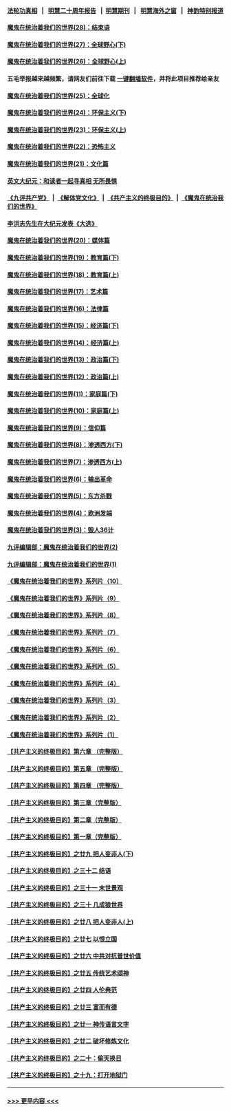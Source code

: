#### [法轮功真相](https://github.com/gfw-breaker/truth/blob/master/README.md?t=0) &nbsp;&nbsp;|&nbsp;&nbsp; [明慧二十周年报告](https://github.com/gfw-breaker/mh-reports/blob/master/README.md?t=0) &nbsp;&nbsp;|&nbsp;&nbsp;[明慧期刊](https://github.com/gfw-breaker/mh-qikan) &nbsp;&nbsp;|&nbsp;&nbsp; [明慧海外之窗](https://github.com/gfw-breaker/mh-news/blob/master/README.md?t=0) &nbsp;&nbsp;|&nbsp;&nbsp; [神韵特别报道](https://github.com/gfw-breaker/mh-news/blob/master/shenyun.md?t=0)
#### [魔鬼在统治着我们的世界(28)：结束语](../pages/nsc422/n10936246.md?t=06260102) 
#### [魔鬼在统治着我们的世界(27)：全球野心(下)](../pages/nsc422/n10928319.md?t=06260102) 
#### [魔鬼在统治着我们的世界(26)：全球野心(上)](../pages/nsc422/n10900318.md?t=06260102) 
#### 五毛举报越来越频繁，请网友们前往下载 [一键翻墙软件](https://github.com/gfw-breaker/ssr-accounts)，并将此项目推荐给亲友
#### [魔鬼在统治着我们的世界(25)：全球化](../pages/nsc422/n10788205.md?t=06260102) 
#### [魔鬼在统治着我们的世界(24)：环保主义(下)](../pages/nsc422/n10695307.md?t=06260102) 
#### [魔鬼在统治着我们的世界(23)：环保主义(上)](../pages/nsc422/n10688613.md?t=06260102) 
#### [魔鬼在统治着我们的世界(22)：恐怖主义](../pages/nsc422/n10614727.md?t=06260102) 
#### [魔鬼在统治着我们的世界(21)：文化篇](../pages/nsc422/n10597706.md?t=06260102) 
#### [英文大纪元：和读者一起寻真相 无所畏惧](../pages/nsc422/n12542027.md?t=06260102) 
#### [《九评共产党》](https://github.com/begood0513/9ping.md/blob/master/README.md) &nbsp;|&nbsp; [《解体党文化》](../../../../jtdwh.md/blob/master/README.md)  &nbsp;|&nbsp; [《共产主义的终极目的》](../../../../gczydzjmd.md/blob/master/README.md) &nbsp;|&nbsp; [《魔鬼在统治我们的世界》](../../../../mgztzwmdsj.md/blob/master/README.md) 
#### [李洪志先生在大纪元发表《大选》](../pages/nsc422/n12534746.md?t=06260102) 
#### [魔鬼在统治着我们的世界(20)：媒体篇](../pages/nsc422/n10586579.md?t=06260102) 
#### [魔鬼在统治着我们的世界(19)：教育篇(下)](../pages/nsc422/n10564808.md?t=06260102) 
#### [魔鬼在统治着我们的世界(18)：教育篇(上)](../pages/nsc422/n10526970.md?t=06260102) 
#### [魔鬼在统治着我们的世界(17)：艺术篇](../pages/nsc422/n10499093.md?t=06260102) 
#### [魔鬼在统治着我们的世界(16)：法律篇](../pages/nsc422/n10485969.md?t=06260102) 
#### [魔鬼在统治着我们的世界(15)：经济篇(下)](../pages/nsc422/n10469975.md?t=06260102) 
#### [魔鬼在统治着我们的世界(14)：经济篇(上)](../pages/nsc422/n10457370.md?t=06260102) 
#### [魔鬼在统治着我们的世界(13)：政治篇(下)](../pages/nsc422/n10448270.md?t=06260102) 
#### [魔鬼在统治着我们的世界(12)：政治篇(上)](../pages/nsc422/n10444576.md?t=06260102) 
#### [魔鬼在统治着我们的世界(11)：家庭篇(下)](../pages/nsc422/n10440961.md?t=06260102) 
#### [魔鬼在统治着我们的世界(10)：家庭篇(上)](../pages/nsc422/n10435448.md?t=06260102) 
#### [魔鬼在统治着我们的世界(9)：信仰篇](../pages/nsc422/n10432159.md?t=06260102) 
#### [魔鬼在统治着我们的世界(8)：渗透西方(下)](../pages/nsc422/n10429603.md?t=06260102) 
#### [魔鬼在统治着我们的世界(7)：渗透西方(上)](../pages/nsc422/n10426013.md?t=06260102) 
#### [魔鬼在统治着我们的世界(6)：输出革命](../pages/nsc422/n10421536.md?t=06260102) 
#### [魔鬼在统治着我们的世界(5)：东方杀戮](../pages/nsc422/n10417707.md?t=06260102) 
#### [魔鬼在统治着我们的世界(4)：欧洲发端](../pages/nsc422/n10414890.md?t=06260102) 
#### [魔鬼在统治着我们的世界(3)：毁人36计](../pages/nsc422/n10411583.md?t=06260102) 
#### [九评编辑部：魔鬼在统治着我们的世界(2)](../pages/nsc422/n10410036.md?t=06260102) 
#### [九评编辑部：魔鬼在统治着我们的世界(1)](../pages/nsc422/n10406825.md?t=06260102) 
#### [《魔鬼在统治着我们的世界》系列片（10）](../pages/nsc422/n12292670.md?t=06260102) 
#### [《魔鬼在统治着我们的世界》系列片（9）](../pages/nsc422/n12290859.md?t=06260102) 
#### [《魔鬼在统治着我们的世界》系列片（8）](../pages/nsc422/n12287445.md?t=06260102) 
#### [《魔鬼在统治着我们的世界》系列片（7）](../pages/nsc422/n12283425.md?t=06260102) 
#### [《魔鬼在统治着我们的世界》系列片（6）](../pages/nsc422/n12282314.md?t=06260102) 
#### [《魔鬼在统治着我们的世界》系列片（5）](../pages/nsc422/n12281419.md?t=06260102) 
#### [《魔鬼在统治着我们的世界》系列片（4）](../pages/nsc422/n12274024.md?t=06260102) 
#### [《魔鬼在统治着我们的世界》系列片（3）](../pages/nsc422/n12271322.md?t=06260102) 
#### [《魔鬼在统治着我们的世界》系列片（2）](../pages/nsc422/n12269049.md?t=06260102) 
#### [《魔鬼在统治着我们的世界》系列片（1）](../pages/nsc422/n12267575.md?t=06260102) 
#### [【共产主义的终极目的】第六章 （完整版）](../pages/nsc422/n11428913.md?t=06260102) 
#### [【共产主义的终极目的】第五章 （完整版）](../pages/nsc422/n11428912.md?t=06260102) 
#### [【共产主义的终极目的】第四章 （完整版）](../pages/nsc422/n11428907.md?t=06260102) 
#### [【共产主义的终极目的】第三章（完整版）](../pages/nsc422/n11428848.md?t=06260102) 
#### [【共产主义的终极目的】第二章（完整版）](../pages/nsc422/n11428831.md?t=06260102) 
#### [【共产主义的终极目的】第一章（完整版）](../pages/nsc422/n11417651.md?t=06260102) 
#### [【共产主义的终极目的】之廿九 把人变非人(下)](../pages/nsc422/n11344140.md?t=06260102) 
#### [【共产主义的终极目的】之三十二 结语](../pages/nsc422/n11360535.md?t=06260102) 
#### [【共产主义的终极目的】之三十一 末世景观](../pages/nsc422/n11351129.md?t=06260102) 
#### [【共产主义的终极目的】之三十 几成狼世界](../pages/nsc422/n11348280.md?t=06260102) 
#### [【共产主义的终极目的】之廿八 把人变非人(上)](../pages/nsc422/n11340492.md?t=06260102) 
#### [【共产主义的终极目的】之廿七 以恨立国](../pages/nsc422/n11336944.md?t=06260102) 
#### [【共产主义的终极目的】之廿六 中共对抗普世价值](../pages/nsc422/n11324785.md?t=06260102) 
#### [【共产主义的终极目的】之廿五 传统艺术颂神](../pages/nsc422/n11296396.md?t=06260102) 
#### [【共产主义的终极目的】之廿四 人伦典范](../pages/nsc422/n11296397.md?t=06260102) 
#### [【共产主义的终极目的】之廿三 富而有德](../pages/nsc422/n11283598.md?t=06260102) 
#### [【共产主义的终极目的】之廿一 神传语言文字](../pages/nsc422/n11263265.md?t=06260102) 
#### [【共产主义的终极目的】之廿二 破坏修炼文化](../pages/nsc422/n11245728.md?t=06260102) 
#### [【共产主义的终极目的】之二十：偷天换日](../pages/nsc422/n11238846.md?t=06260102) 
#### [【共产主义的终极目的】之十九：打开地狱门](../pages/nsc422/n11206376.md?t=06260102) 

----
#### [ >>> 更早内容 <<< ](../indexes/nsc422-earlier.md)
